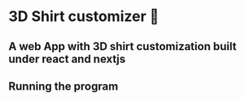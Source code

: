 # 3D Shirt customizer 👕

## A web App with 3D shirt customization built under react and nextjs

## Running the program
